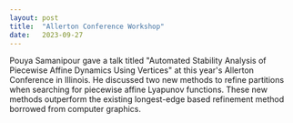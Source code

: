 ```yaml
---
layout: post
title:  "Allerton Conference Workshop"
date:   2023-09-27
---
```

Pouya Samanipour gave a talk titled "Automated Stability Analysis of Piecewise Affine Dynamics Using Vertices" at this year's Allerton Conference in Illinois. He discussed two new methods to refine partitions when searching for piecewise affine Lyapunov functions. These new methods outperform the existing longest-edge based refinement method borrowed from computer graphics. 
